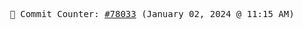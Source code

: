 <p align="center">
    <samp>
        📮 Commit Counter: <a href="https://github.com/Javascript-void0/Javascript-void0/commits/main">#78033</a> (January 02, 2024 @ 11:15 AM)
    </samp>
</p>